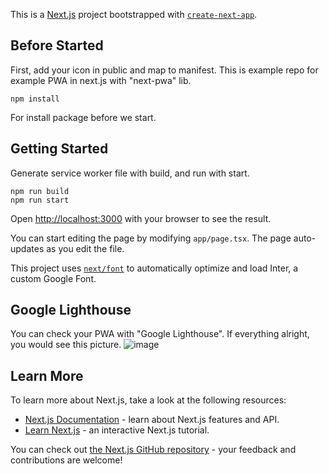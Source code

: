 This is a [Next.js](https://nextjs.org/) project bootstrapped with [`create-next-app`](https://github.com/vercel/next.js/tree/canary/packages/create-next-app).

## Before Started

First, add your icon in public and map to manifest.
This is example repo for example PWA in next.js with "next-pwa" lib. 

```
npm install
```

For install package before we start.

## Getting Started

Generate service worker file with build, and run with start.
```
npm run build
npm run start
```

Open [http://localhost:3000](http://localhost:3000) with your browser to see the result.

You can start editing the page by modifying `app/page.tsx`. The page auto-updates as you edit the file.

This project uses [`next/font`](https://nextjs.org/docs/basic-features/font-optimization) to automatically optimize and load Inter, a custom Google Font.

## Google Lighthouse
You can check your PWA with "Google Lighthouse". If everything alright, you would see this picture.
![image](https://github.com/Thapakornd/next-pwa-app-router-example/assets/89478647/48fa4015-0de3-477d-a4ad-46e603aa4657)


## Learn More

To learn more about Next.js, take a look at the following resources:

- [Next.js Documentation](https://nextjs.org/docs) - learn about Next.js features and API.
- [Learn Next.js](https://nextjs.org/learn) - an interactive Next.js tutorial.

You can check out [the Next.js GitHub repository](https://github.com/vercel/next.js/) - your feedback and contributions are welcome!

